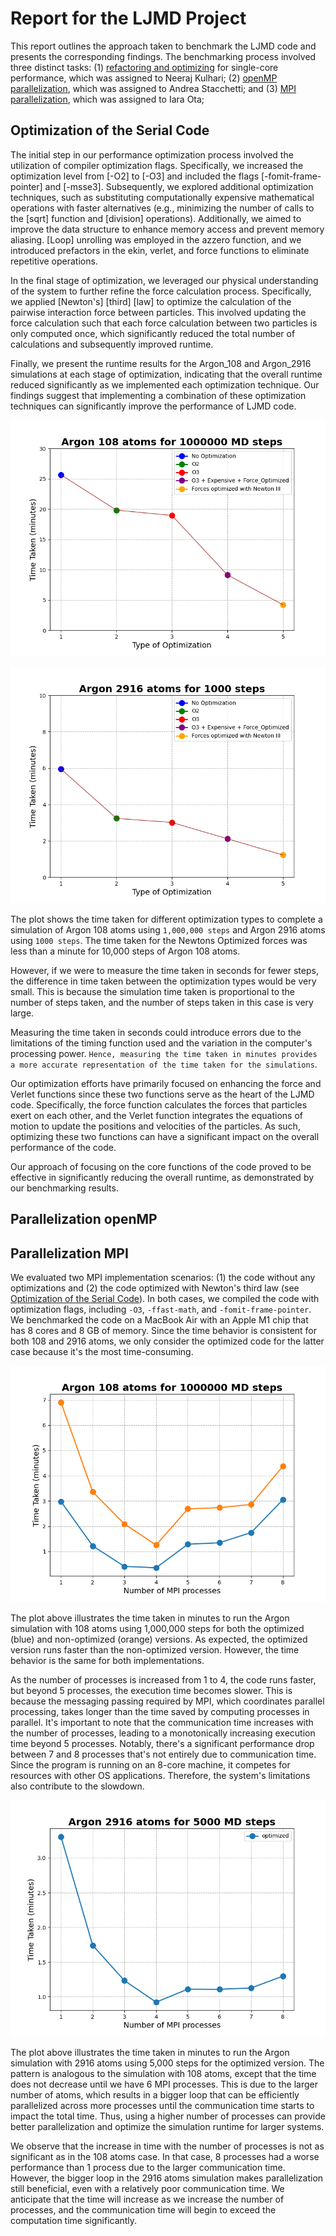 # Report for the LJMD Project
This report outlines the approach taken to benchmark the LJMD code and presents the corresponding findings. The benchmarking process involved three distinct tasks: (1) [refactoring and optimizing](#optimization-of-the-serial-code) for single-core performance, which was assigned to Neeraj Kulhari; (2) [openMP parallelization](#parallelization-openmp), which was assigned to Andrea Stacchetti; and (3) [MPI parallelization](#parallelization-mpi), which was assigned to Iara Ota;

## Optimization of the Serial Code

The initial step in our performance optimization process involved the utilization of compiler optimization flags. 
Specifically, we increased the optimization level from [-O2] to [-O3] and included the flags [-fomit-frame-pointer] and [-msse3].
Subsequently, we explored additional optimization techniques, such as substituting computationally expensive mathematical operations with faster alternatives (e.g., minimizing the number of calls to the [sqrt] function and [division] operations).
Additionally, we aimed to improve the data structure to enhance memory access and prevent memory aliasing. [Loop] unrolling was employed in the azzero function, and we introduced prefactors in the ekin, verlet, and force functions to eliminate repetitive operations. 

In the final stage of optimization, we leveraged our physical understanding of the system to further refine the force calculation process. Specifically, we applied [Newton's] [third] [law] to optimize the calculation of the pairwise interaction force between particles. This involved updating the force calculation such that each force calculation between two particles is only computed once, which significantly reduced the total number of calculations and subsequently improved runtime.

Finally, we present the runtime results for the Argon_108 and Argon_2916 simulations at each stage of optimization, indicating that the overall runtime reduced significantly as we implemented each optimization technique. Our findings suggest that implementing a combination of these optimization techniques can significantly improve the performance of LJMD code.

![OPT-108](figs/opt_108.png "OPT - Argon 108 atoms for 1000000 MD steps")

![OPT-2916](figs/opt_2916.png "OPT - Argon 2916 atoms for 1000 MD steps")

The plot shows the time taken for different optimization types to complete a simulation of Argon 108 atoms using `1,000,000 steps` and Argon 2916 atoms using `1000 steps`. The time taken for the Newtons Optimized forces was less than a minute for 10,000 steps of Argon 108 atoms.

However, if we were to measure the time taken in seconds for fewer steps, the difference in time taken between the optimization types would be very small. This is because the simulation time taken is proportional to the number of steps taken, and the number of steps taken in this case is very large.

Measuring the time taken in seconds could introduce errors due to the limitations of the timing function used and the variation in the computer's processing power. `Hence, measuring the time taken in minutes provides a more accurate representation of the time taken for the simulations`.

Our optimization efforts have primarily focused on enhancing the force and Verlet functions since these two functions serve as the heart of the LJMD code. Specifically, the force function calculates the forces that particles exert on each other, and the Verlet function integrates the equations of motion to update the positions and velocities of the particles. As such, optimizing these two functions can have a significant impact on the overall performance of the code.

Our approach of focusing on the core functions of the code proved to be effective in significantly reducing the overall runtime, as demonstrated by our benchmarking results.




## Parallelization openMP

## Parallelization MPI
We evaluated two MPI implementation scenarios: (1) the code without any optimizations and (2) the code optimized with Newton's third law (see [Optimization of the Serial Code](#optimization-of-the-serial-code)). In both cases, we compiled the code with optimization flags, including `-O3`, `-ffast-math`, and `-fomit-frame-pointer`. We benchmarked the code on a MacBook Air with an Apple M1 chip that has 8 cores and 8 GB of memory. Since the time behavior is consistent for both 108 and 2916 atoms, we only consider the optimized code for the latter case because it's the most time-consuming.

![MPI-108](figs/mpi_argon_108.png "MPI - Argon 108 atoms for 1000000 MD steps")


The plot above illustrates the time taken in minutes to run the Argon simulation with 108 atoms using 1,000,000 steps for both the optimized (blue) and non-optimized (orange) versions. As expected, the optimized version runs faster than the non-optimized version. However, the time behavior is the same for both implementations.

As the number of processes is increased from 1 to 4, the code runs faster, but beyond 5 processes, the execution time becomes slower. This is because the messaging passing required by MPI, which coordinates parallel processing, takes longer than the time saved by computing processes in parallel. It's important to note that the communication time increases with the number of processes, leading to a monotonically increasing execution time beyond 5 processes. Notably, there's a significant performance drop between 7 and 8 processes that's not entirely due to communication time. Since the program is running on an 8-core machine, it competes for resources with other OS applications. Therefore, the system's limitations also contribute to the slowdown.

![MPI-2916](figs/mpi_argon_2916.png "MPI - Argon 2916 atoms for 5000 MD steps")

The plot above illustrates the time taken in minutes to run the Argon simulation with 2916 atoms using 5,000 steps for the optimized version. The pattern is analogous to the simulation with 108 atoms, except that the time does not decrease until we have 6 MPI processes. This is due to the larger number of atoms, which results in a bigger loop that can be efficiently parallelized across more processes until the communication time starts to impact the total time. Thus, using a higher number of processes can provide better parallelization and optimize the simulation runtime for larger systems. 

We observe that the increase in time with the number of processes is not as significant as in the 108 atoms case. In that case, 8 processes had a worse performance than 1 process due to the larger communication time. However, the bigger loop in the 2916 atoms simulation makes parallelization still beneficial, even with a relatively poor communication time. We anticipate that the time will increase as we increase the number of processes, and the communication time will begin to exceed the computation time significantly.